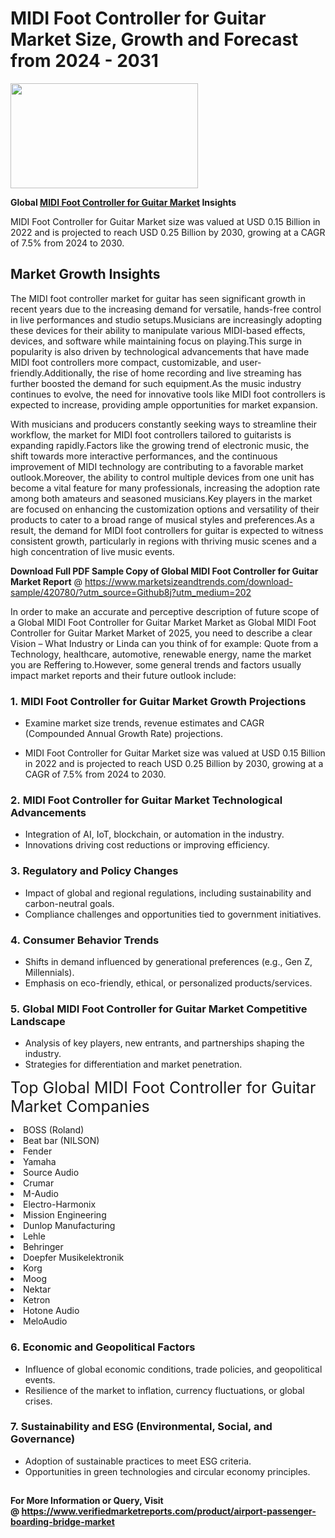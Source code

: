 <H1>MIDI Foot Controller for Guitar Market Size, Growth and Forecast from 2024 - 2031</H1><img class="aligncenter size-medium wp-image-584254" src="https://thirdeyenews.in/wp-content/uploads/2024/09/Global-Market-Research-300x168.jpeg" alt="" width="300" height="168" /><p><strong>Global&nbsp;<a href="https://www.marketsizeandtrends.com/download-sample/420780/?utm_source=Github8j?utm_medium=202">MIDI Foot Controller for Guitar Market</a> Insights</strong></p><p>MIDI Foot Controller for Guitar Market size was valued at USD 0.15 Billion in 2022 and is projected to reach USD 0.25 Billion by 2030, growing at a CAGR of 7.5% from 2024 to 2030.</p><p><h2>Market Growth Insights</h2> <p>The MIDI foot controller market for guitar has seen significant growth in recent years due to the increasing demand for versatile, hands-free control in live performances and studio setups.Musicians are increasingly adopting these devices for their ability to manipulate various MIDI-based effects, devices, and software while maintaining focus on playing.This surge in popularity is also driven by technological advancements that have made MIDI foot controllers more compact, customizable, and user-friendly.Additionally, the rise of home recording and live streaming has further boosted the demand for such equipment.As the music industry continues to evolve, the need for innovative tools like MIDI foot controllers is expected to increase, providing ample opportunities for market expansion.</p> <p>With musicians and producers constantly seeking ways to streamline their workflow, the market for MIDI foot controllers tailored to guitarists is expanding rapidly.Factors like the growing trend of electronic music, the shift towards more interactive performances, and the continuous improvement of MIDI technology are contributing to a favorable market outlook.Moreover, the ability to control multiple devices from one unit has become a vital feature for many professionals, increasing the adoption rate among both amateurs and seasoned musicians.Key players in the market are focused on enhancing the customization options and versatility of their products to cater to a broad range of musical styles and preferences.As a result, the demand for MIDI foot controllers for guitar is expected to witness consistent growth, particularly in regions with thriving music scenes and a high concentration of live music events.</p> <p><span class=""><strong>Download Full PDF Sample Copy of Global MIDI Foot Controller for Guitar Market Report</strong> @ <a href="https://www.marketsizeandtrends.com/download-sample/420780/?utm_source=Github8j?utm_medium=202" target="_blank">https://www.marketsizeandtrends.com/download-sample/420780/?utm_source=Github8j?utm_medium=202</a></span></p><p>In order to make an accurate and perceptive description of future scope of a Global&nbsp;MIDI Foot Controller for Guitar Market Market as Global&nbsp;MIDI Foot Controller for Guitar Market Market of 2025, you need to describe a clear Vision &ndash; What Industry or Linda can you think of for example: Quote from a Technology, healthcare, automotive, renewable energy, name the market you are Reffering to.However, some general trends and factors usually impact market reports and their future outlook include:</p><h3>1.&nbsp;<strong>MIDI Foot Controller for Guitar Market Growth Projections</strong></h3><ul><li>Examine market size trends, revenue estimates and CAGR (Compounded Annual Growth Rate) projections.</li><li><p>MIDI Foot Controller for Guitar Market size was valued at USD 0.15 Billion in 2022 and is projected to reach USD 0.25 Billion by 2030, growing at a CAGR of 7.5% from 2024 to 2030.</p></li></ul><h3>2.&nbsp;<strong>MIDI Foot Controller for Guitar Market Technological Advancements</strong></h3><ul><li>Integration of AI, IoT, blockchain, or automation in the industry.</li><li>Innovations driving cost reductions or improving efficiency.</li></ul><h3>3.&nbsp;<strong>Regulatory and Policy Changes</strong></h3><ul><li>Impact of global and regional regulations, including sustainability and carbon-neutral goals.</li><li>Compliance challenges and opportunities tied to government initiatives.</li></ul><h3>4.&nbsp;<strong>Consumer Behavior Trends</strong></h3><ul><li>Shifts in demand influenced by generational preferences (e.g., Gen Z, Millennials).</li><li>Emphasis on eco-friendly, ethical, or personalized products/services.</li></ul><h3>5.&nbsp;<strong>Global MIDI Foot Controller for Guitar Market Competitive Landscape</strong></h3><ul><li>Analysis of key players, new entrants, and partnerships shaping the industry.</li><li>Strategies for differentiation and market penetration.</li></ul><p data-pm-slice="1 1 []"><span style="color: inherit; font-family: inherit; font-size: 25px;">Top Global MIDI Foot Controller for Guitar Market Companies</span></p><div class="" data-test-id=""><p><li>BOSS (Roland)</li><li> Beat bar (NILSON)</li><li> Fender</li><li> Yamaha</li><li> Source Audio</li><li> Crumar</li><li> M-Audio</li><li> Electro-Harmonix</li><li> Mission Engineering</li><li> Dunlop Manufacturing</li><li> Lehle</li><li> Behringer</li><li> Doepfer Musikelektronik</li><li> Korg</li><li> Moog</li><li> Nektar</li><li> Ketron</li><li> Hotone Audio</li><li> MeloAudio</li></p></div><h3>6.&nbsp;<strong>Economic and Geopolitical Factors</strong></h3><ul><li>Influence of global economic conditions, trade policies, and geopolitical events.</li><li>Resilience of the market to inflation, currency fluctuations, or global crises.</li></ul><h3>7.&nbsp;<strong>Sustainability and ESG (Environmental, Social, and Governance)</strong></h3><ul><li>Adoption of sustainable practices to meet ESG criteria.</li><li>Opportunities in green technologies and circular economy principles.</li></ul><h2><strong style="font-size: 14px;">For More Information or Query, Visit @&nbsp;</strong><a style="background-color: #ffffff; font-size: 14px;" href="https://www.marketsizeandtrends.com/report/midi-foot-controller-for-guitar-market/" target="_blank">https://www.verifiedmarketreports.com/product/airport-passenger-boarding-bridge-market</a></h2>